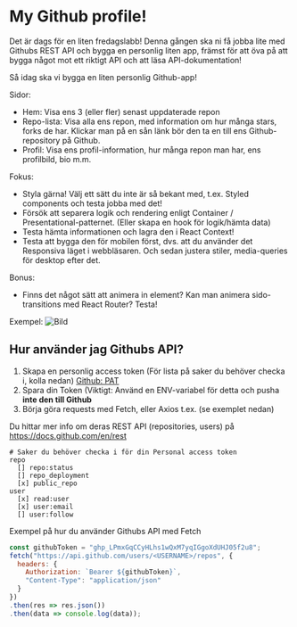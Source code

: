 # My Github profile!

Det är dags för en liten fredagslabb! Denna gången ska ni få jobba lite med Githubs REST API och bygga en personlig liten app, främst för att öva på att bygga något mot ett riktigt API och att läsa API-dokumentation!

Så idag ska vi bygga en liten personlig Github-app! 

Sidor:
- Hem: Visa ens 3 (eller fler) senast uppdaterade repon
- Repo-lista: Visa alla ens repon, med information om hur många stars, forks de har. Klickar man på en sån länk bör den ta en till ens Github-repository på Github.
- Profil: Visa ens profil-information, hur många repon man har, ens profilbild, bio m.m.

Fokus: 
- Styla gärna! Välj ett sätt du inte är så bekant med, t.ex. Styled components och testa jobba med det!
- Försök att separera logik och rendering enligt Container / Presentational-patternet. (Eller skapa en hook för logik/hämta data)
- Testa hämta informationen och lagra den i React Context!
- Testa att bygga den för mobilen först, dvs. att du använder det Responsiva läget i webbläsaren. Och sedan justera stiler, media-queries för desktop efter det.

Bonus:
- Finns det något sätt att animera in element? Kan man animera sido-transitions med React Router? Testa!


Exempel:
![Bild](https://github.com/cme-osuka/webbmobilapplikation/blob/main/labs/my-github-profile/images/github.png?raw=true)

## Hur använder jag Githubs API?

1. Skapa en personlig access token (För lista på saker du behöver checka i, kolla nedan) [Github: PAT](https://docs.github.com/en/authentication/keeping-your-account-and-data-secure/creating-a-personal-access-token)
2. Spara din Token (Viktigt: Använd en ENV-variabel för detta och pusha **inte den till Github**
3. Börja göra requests med Fetch, eller Axios t.ex. (se exemplet nedan)

Du hittar mer info om deras REST API (repositories, users) på https://docs.github.com/en/rest

```
# Saker du behöver checka i för din Personal access token
repo
  [] repo:status
  [] repo_deployment
  [x] public_repo
user
  [x] read:user
  [x] user:email
  [] user:follow
```

Exempel på hur du använder Githubs API med Fetch
```js
const githubToken = "ghp_LPmxGqCCyHLhs1wQxM7yqIGgoXdUHJ05f2u8";
fetch("https://api.github.com/users/<USERNAME>/repos", {
  headers: {
    Authorization: `Bearer ${githubToken}`,
    "Content-Type": "application/json"
  }
})
.then(res => res.json())
.then(data => console.log(data));
```